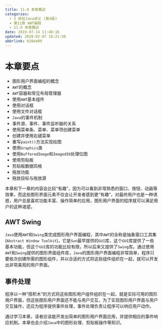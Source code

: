 ```yaml
---
title: 11.0 本章概述
categories: 
  - 1 疯狂Java讲义 (第4版)
  - 第11章 AWT编程
  - 11.0 本章概述
date: 2019-07-14 11:40:16
updated: 2020-02-07 10:21:50
abbrlink: b28eb09
---
```

# 本章要点
- 图形用户界面编程的概念
- `AWT`的概念
- `AWT`容器和常见布局管理器
- 使用`AWT`基本组件
- 使用对话框
- 使用文件对话框
- `Java`的事件机制
- 事件源、事件、事件监听器的关系
- 使用菜单条、菜单、菜单项创建菜单
- 创建并使用右键菜单
- 重写`paint()`方法实现绘图
- 使用`Graphics`类
- 使用`BufferedImage`和`ImagedIO`处理位图
- 使用剪贴板
- 剪贴板数据风格
- 拖放功能
- 拖放目标与拖放源

本章和下一章的内容会比较“有趣”，因为可以看到非常熟悉的窗口、按钮、动画等效果，而这些图形界面元素不仅会让开发者感到更“有趣”，对最终用户也是一种诱惑，用户总是喜欢功能丰富、操作简单的应用，图形用户界面的程序就可以满足用户的这种渴望。

## AWT Swing
`Java`使用`AWT`和`Swing`类完成图形用户界面编程，其中`AWT`的全称是抽象窗口工具集(`Abstract Window Toolkit`)，它是`Sun`最早提供的`GUI`库，这个`GUI`库提供了一些基本功能，但这个`GUI`库的功能比较有限，所以后来又提供了`Swing`库。通过使用`AWT`和`Swing`提供的图形界面组件库，`Java`的图形用户界面编程非常简单，程序只要依次创建所需的图形组件，并以合适的方式将这些组件组织在一起，就可以开发出非常美观的用户界面。

## 事件处理
程序以一种“搭积木”的方式将这些图形用户组件组织在一起，就是实际可用的图形用户界面，但这些图形用户界面还不能与用户交互，为了实现图形用户界面与用户交互操作，还应为程序提供事件处理，事件处理负责让程序可以响应用户动作。

通过学习本章，读者应该能开发出简单的图形用户界面应用，并提供相应的事件响应机制。本章也会介绍`Java`中的图形处理、剪贴板操作等知识。
